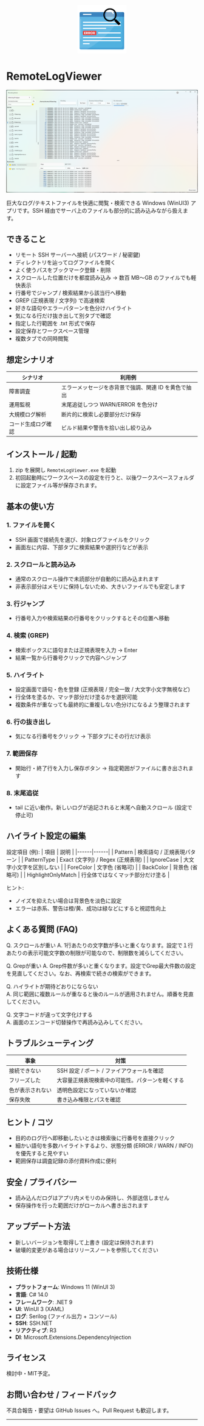 <div align="center"><img src="docs/icon.png" width="128px" /></div>

# RemoteLogViewer

![スクリーンショット](docs/ScreenShot.png)

巨大なログ/テキストファイルを快適に閲覧・検索できる Windows (WinUI3) アプリです。SSH 経由でサーバ上のファイルも部分的に読み込みながら扱えます。

## できること
- リモート SSH サーバーへ接続 (パスワード / 秘密鍵)
- ディレクトリを辿ってログファイルを開く
- よく使うパスをブックマーク登録・削除
- スクロールした位置だけを都度読み込み → 数百 MB～GB のファイルでも軽快表示
- 行番号でジャンプ / 検索結果から該当行へ移動
- GREP (正規表現 / 文字列) で高速検索
- 好きな語句やエラーパターンを色分けハイライト
- 気になる行だけ抜き出して別タブで確認
- 指定した行範囲を .txt 形式で保存
- 設定保存とワークスペース管理
- 複数タブでの同時閲覧

## 想定シナリオ
| シナリオ | 利用例 |
|----------|--------|
| 障害調査 | エラーメッセージを赤背景で強調、関連 ID を黄色で抽出 |
| 運用監視 | 末尾追従しつつ WARN/ERROR を色分け |
| 大規模ログ解析 | 断片的に検索し必要部分だけ保存 |
| コード生成ログ確認 | ビルド結果や警告を拾い出し絞り込み |

## インストール / 起動
1. zip を展開し `RemoteLogViewer.exe` を起動
2. 初回起動時にワークスペースの設定を行うと、以後ワークスペースフォルダに設定ファイル等が保存されます。

## 基本の使い方
### 1. ファイルを開く
- SSH 画面で接続先を選び、対象ログファイルをクリック
- 画面左に内容、下部タブに検索結果や選択行などが表示

### 2. スクロールと読み込み
- 通常のスクロール操作で未読部分が自動的に読み込まれます
- 非表示部分はメモリに保持しないため、大きいファイルでも安定します

### 3. 行ジャンプ
- 行番号入力や検索結果の行番号をクリックするとその位置へ移動

### 4. 検索 (GREP)
- 検索ボックスに語句または正規表現を入力 → Enter
- 結果一覧から行番号クリックで内容へジャンプ

### 5. ハイライト
- 設定画面で語句・色を登録 (正規表現 / 完全一致 / 大文字小文字無視など)
- 行全体を塗るか、マッチ部分だけ塗るかを選択可能
- 複数条件が重なっても最終的に重複しない色分けになるよう整理されます

### 6. 行の抜き出し
- 気になる行番号をクリック → 下部タブにその行だけ表示

### 7. 範囲保存
- 開始行・終了行を入力し保存ボタン → 指定範囲がファイルに書き出されます

### 8. 末尾追従
- tail に近い動作。新しいログが追記されると末尾へ自動スクロール (設定で停止可)

## ハイライト設定の編集
設定項目 (例):
| 項目 | 説明 |
|------|------|
| Pattern | 検索語句 / 正規表現パターン |
| PatternType | Exact (文字列) / Regex (正規表現) |
| IgnoreCase | 大文字小文字を区別しない |
| ForeColor | 文字色 (省略可) |
| BackColor | 背景色 (省略可) |
| HighlightOnlyMatch | 行全体ではなくマッチ部分だけ塗る |

ヒント:
- ノイズを抑えたい場合は背景色を淡色に設定
- エラーは赤系、警告は橙/黄、成功は緑などにすると視認性向上

## よくある質問 (FAQ)
Q. スクロールが重い 
A. 1行あたりの文字数が多いと重くなります。設定で１行あたりの表示可能文字数の制限が可能なので、制限数を減らしてください。  

Q. Grepが重い
A. Grep件数が多いと重くなります。設定でGrep最大件数の設定を見直してください。なお、再検索で続きの検索ができます。

Q. ハイライトが期待どおりにならない  
A. 同じ範囲に複数ルールが重なると後のルールが適用されません。順番を見直してください。

Q. 文字コードが違って文字化けする  
A. 画面のエンコード切替操作で再読み込みしてください。

## トラブルシューティング
| 事象 | 対策 |
|------|------|
| 接続できない | SSH 設定 / ポート / ファイアウォールを確認 |
| フリーズした | 大容量正規表現検索中の可能性。パターンを軽くする |
| 色が表示されない | 透明色設定になっていないか確認 |
| 保存失敗 | 書き込み権限とパスを確認 |

## ヒント / コツ
- 目的のログ行へ即移動したいときは検索後に行番号を直接クリック
- 細かい語句を多数ハイライトするより、状態分類 (ERROR / WARN / INFO) を優先すると見やすい
- 範囲保存は調査記録の添付資料作成に便利

## 安全 / プライバシー
- 読み込んだログはアプリ内メモリのみ保持し、外部送信しません
- 保存操作を行った範囲だけがローカルへ書き出されます

## アップデート方法
- 新しいバージョンを取得して上書き (設定は保持されます)
- 破壊的変更がある場合はリリースノートを参照してください

## 技術仕様
- **プラットフォーム**: Windows 11 (WinUI 3)
- **言語**: C# 14.0
- **フレームワーク**: .NET 9
- **UI**: WinUI 3 (XAML)
- **ログ**: Serilog (ファイル出力 + コンソール)
- **SSH**: SSH.NET
- **リアクティブ**: R3
- **DI**: Microsoft.Extensions.DependencyInjection

## ライセンス
検討中・MIT予定。

## お問い合わせ / フィードバック
不具合報告・要望は GitHub Issues へ。Pull Request も歓迎します。

---


